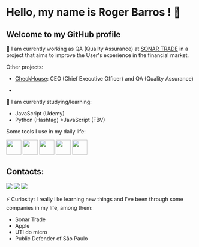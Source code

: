 # Hello, my name is Roger Barros ! 👋
## Welcome to my GitHub profile





🔭 I am currently working as QA (Quality Assurance) at [SONAR TRADE](https://sonartrade.com.br/) in a project that aims to improve the User's experience in the financial market.

Other projects:

* [CheckHouse](https://www.checkallvistorias.com.br/): CEO (Chief Executive Officer) and QA (Quality Assurance)

* [Chamleo]: QA (Quality Assurance)

🌱 I am currently studying/learning:
* JavaScript (Udemy)
* Python (Hashtag)
*JavaScript (FBV)

Some tools I use in my daily life:


<img src="https://cdn.jsdelivr.net/gh/devicons/devicon/icons/figma/figma-original.svg" width="40" height="40"/> <img src="https://cdn.jsdelivr.net/gh/devicons/devicon/icons/slack/slack-original-wordmark.svg" width="40" height="40"/> <img src="https://cdn.jsdelivr.net/gh/devicons/devicon/icons/github/github-original-wordmark.svg" width="40" height="40"/> <img src="https://cdn.jsdelivr.net/gh/devicons/devicon/icons/python/python-original-wordmark.svg" width="40" height="40"/> <img src="https://cdn.jsdelivr.net/gh/devicons/devicon/icons/jupyter/jupyter-original-wordmark.svg" width="40" height="40"/>


## Contacts:

<div>
<a href="https://www.instagram.com/rogergbarros/" target="_blank"><img src="https://img.shields.io/badge/-Instagram-%23E4405F?style=for-the-badge&logo=instagram&logoColor=white" target="_blank"></a>
<a href = "mailto:rogerbarrosadv@gmail.com-aqui"><img src="https://img.shields.io/badge/Gmail-D14836?style=for-the-badge&logo=gmail&logoColor=white" target="_blank"></a>
<a href="https://www.linkedin.com/in/roger-barros-11801a29
" target="_blank"><img src="https://img.shields.io/badge/-LinkedIn-%230077B5?style=for-the-badge&logo=linkedin&logoColor=white" target="_blank"></a>   
</div>


⚡ Curiosity:
I really like learning new things and I've been through some companies in my life, among them:
* Sonar Trade
* Apple
* UTI do micro
* Public Defender of São Paulo

